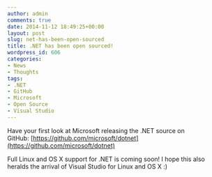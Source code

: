 ```yaml
---
author: admin
comments: true
date: 2014-11-12 18:49:25+00:00
layout: post
slug: net-has-been-open-sourced
title: .NET has been open sourced!
wordpress_id: 606
categories:
- News
- Thoughts
tags:
- .NET
- GitHub
- Microsoft
- Open Source
- Visual Studio
---
```


Have your first look at Microsoft releasing the .NET source on GitHub: [https://github.com/microsoft/dotnet](https://github.com/microsoft/dotnet)

Full Linux and OS X support for .NET is coming soon! I hope this also heralds the arrival of Visual Studio for Linux and OS X :)

